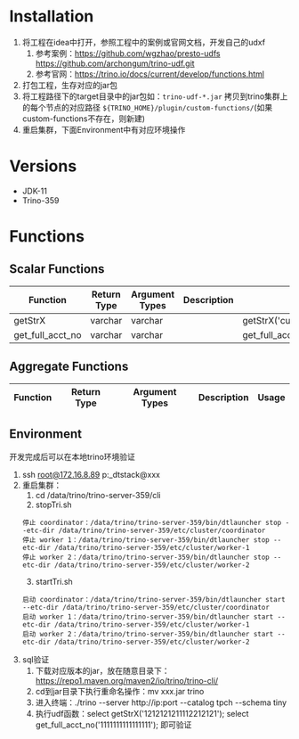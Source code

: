 # Installation
1. 将工程在idea中打开，参照工程中的案例或官网文档，开发自己的udxf
   1. 参考案例：https://github.com/wgzhao/presto-udfs https://github.com/archongum/trino-udf.git
   2. 参考官网：https://trino.io/docs/current/develop/functions.html
2. 打包工程，生存对应的jar包
3. 将工程路径下的target目录中的jar包如：`trino-udf-*.jar` 拷贝到trino集群上的每个节点的对应路径 `${TRINO_HOME}/plugin/custom-functions/`(如果custom-functions不存在，则新建)
4. 重启集群，下面Environment中有对应环境操作

# Versions
- JDK-11
- Trino-359

# Functions
## Scalar Functions
| Function              | Return Type | Argument Types | Description | Usage                                   |
|-----------------------|-------------|----------------|-------------|-----------------------------------------|
| getStrX               | varchar        | varchar           |             | getStrX('current_date')                 |
| get_full_acct_no      | varchar        | varchar           |             | get_full_acct_no('current_date')                  |

## Aggregate Functions
| Function                   | Return Type | Argument Types | Description                                                                          | Usage                   |
|----------------------------| ----------- |----------------| ------------------------------------------------------------------------------------ | ----------------------- |

## Environment
开发完成后可以在本地trino环境验证
1. ssh root@172.16.8.89   p:_dtstack@xxx
2. 重启集群：
   1. cd /data/trino/trino-server-359/cli
   2. stopTri.sh
   ```
   停止 coordinator：/data/trino/trino-server-359/bin/dtlauncher stop --etc-dir /data/trino/trino-server-359/etc/cluster/coordinator
   停止 worker 1：/data/trino/trino-server-359/bin/dtlauncher stop --etc-dir /data/trino/trino-server-359/etc/cluster/worker-1
   停止 worker 2：/data/trino/trino-server-359/bin/dtlauncher stop --etc-dir /data/trino/trino-server-359/etc/cluster/worker-2
   ```
   3. startTri.sh
   ```
   启动 coordinator：/data/trino/trino-server-359/bin/dtlauncher start --etc-dir /data/trino/trino-server-359/etc/cluster/coordinator
   启动 worker 1：/data/trino/trino-server-359/bin/dtlauncher start --etc-dir /data/trino/trino-server-359/etc/cluster/worker-1
   启动 worker 2：/data/trino/trino-server-359/bin/dtlauncher start --etc-dir /data/trino/trino-server-359/etc/cluster/worker-2
   ```
3. sql验证
   1. 下载对应版本的jar，放在随意目录下：https://repo1.maven.org/maven2/io/trino/trino-cli/
   2. cd到jar目录下执行重命名操作：mv xxx.jar trino
   3. 进入终端：./trino --server http://ip:port --catalog tpch --schema tiny
   4. 执行udf函数：select getStrX('1212121211112212121'); select get_full_acct_no('1111111111111111');  即可验证
